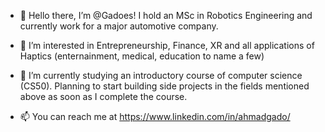 - 👋 Hello there, I’m @Gadoes!
I hold an MSc in Robotics Engineering and currently work for a major automotive company. 

- 👀 I’m interested in Entrepreneurship, Finance, XR and all applications of Haptics (enternainment, medical, education to name a few)
- 🌱 I’m currently studying an introductory course of computer science (CS50). Planning to start building side projects in the fields mentioned above as soon as I complete the course. 
- 📫 You can reach me at https://www.linkedin.com/in/ahmadgado/

<!---
Gadoes/Gadoes is a ✨ special ✨ repository because its `README.md` (this file) appears on your GitHub profile.
You can click the Preview link to take a look at your changes.
--->
